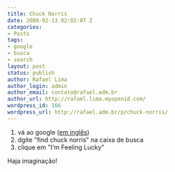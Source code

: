```yaml
---
title: Chuck Norris
date: 2008-02-13 02:02:07 Z
categories:
- Posts
tags:
- google
- busca
- search
layout: post
status: publish
author: Rafael Lima
author_login: admin
author_email: contato@rafael.adm.br
author_url: http://rafael.lima.myopenid.com/
wordpress_id: 166
wordpress_url: http://rafael.adm.br/p/chuck-norris/
---
```


<ol>
	<li>v&aacute; ao google (<a href="http://google.com">em ingl&ecirc;s</a>)</li>
	<li>dgite "find chuck norris" na caixa de busca</li>
	<li>clique em "I'm Feeling Lucky"</li>
</ol>
Haja imagina&ccedil;&atilde;o!
